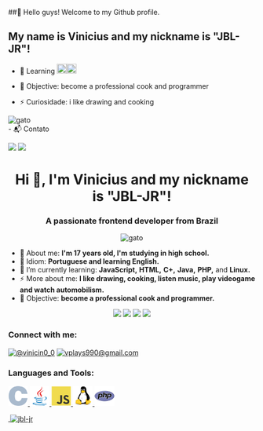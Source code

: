 

 ##👋 Hello guys! Welcome to my Github profile.
## My name is Vinicius and my nickname is "JBL-JR"!

 - 🌱 Learning <img loading="lazy" src="https://cdn.jsdelivr.net/gh/devicons/devicon@latest/icons/javascript/javascript-original.svg" width="20" height="20"/><img loading="lazy" src="https://cdn.jsdelivr.net/gh/devicons/devicon@latest/icons/html5/html5-plain-wordmark.svg" width="20" height="20"/>

- 🎯 Objective: become a professional cook and programmer
- ⚡ Curiosidade: i like drawing and cooking
<div aling ="center">
<img src= "https://i.pinimg.com/originals/1e/f9/9c/1ef99c60dce28ec8a9cbedb85f4e2656.gif" alt="gato" Widht="600"/>
     

 
<div aling ="center">
 - 📬 Contato

<a href="https://instagram.com/seu-usuário-instagram-aqui" target="_blank"><img loading="lazy" src="https://img.shields.io/badge/-Instagram-%23E4405F?style=for-the-badge&logo=instagram&logoColor=white" target="_blank"></a>
<a href = "mailto:vplays990@gmail.com"><img loading="lazy" src="https://images.icon-icons.com/2642/PNG/512/google_mail_gmail_logo_icon_159346.png" target="_blank"></a>  
</div>


<h1 align="center">Hi 👋, I'm Vinicius and my nickname is "JBL-JR"!</h1>
<h3 align="center">A passionate frontend developer from Brazil</h3>

<p align="center" ><img src= "https://i.pinimg.com/originals/1e/f9/9c/1ef99c60dce28ec8a9cbedb85f4e2656.gif" alt="gato" Widht="600"/></p>

- 💬 About me: **I'm 17 years old, I'm studying in high school.**
- 📝 Idiom: **Portuguese and learning English.**
- 🌱 I’m currently learning: **JavaScript,** **HTML,** **C+,** **Java,** **PHP,** and **Linux.**
- ⚡ More about me: **I like drawing, cooking, listen music, play videogame and watch automobilism.**
- 🎯 Objective: **become a professional cook and programmer.**
  
<p align="center" >  <img src="https://img.shields.io/badge/gamer%20-8A2BE2"/>
 <img src="https://img.shields.io/badge/chef%20-fffafa"/>
 <img src="https://img.shields.io/badge/programer%20-000000"/> 
 <img src="https://img.shields.io/badge/designer%20-ff0806"/>  </p>

<h3 align="left">Connect with me:</h3>
<p align="left">
<a href="https://instagram.com/@vinicin0_0" target="blank"><img align="center" src="https://raw.githubusercontent.com/rahuldkjain/github-profile-readme-generator/master/src/images/icons/Social/instagram.svg" alt="@vinicin0_0" height="30" width="40" /></a>
 <a href="mailto:vplays990@gmail.com" target="blank"><img align="center" src="https://images.icon-icons.com/2642/PNG/512/google_mail_gmail_logo_icon_159346.png" target="_blank" alt="vplays990@gmail.com" height="60" width="50" /></a>
</p>

<h3 align="left">Languages and Tools:</h3>
<p align="left"> <a href="https://www.cprogramming.com/" target="_blank" rel="noreferrer"> <img src="https://raw.githubusercontent.com/devicons/devicon/master/icons/c/c-original.svg" alt="c" width="40" height="40"/> </a> <a href="https://www.java.com" target="_blank" rel="noreferrer">
 <img src="https://raw.githubusercontent.com/devicons/devicon/master/icons/java/java-original.svg" alt="java" width="40" height="40"/> </a> <a href="https://developer.mozilla.org/en-US/docs/Web/JavaScript" target="_blank" rel="noreferrer">
  <img src="https://raw.githubusercontent.com/devicons/devicon/master/icons/javascript/javascript-original.svg" alt="javascript" width="40" height="40"/> </a> <a href="https://www.linux.org/" target="_blank" rel="noreferrer"> 
   <img src="https://raw.githubusercontent.com/devicons/devicon/master/icons/linux/linux-original.svg" alt="linux" width="40" height="40"/> </a> <a href="https://www.php.net" target="_blank" rel="noreferrer"> 
    <img src="https://raw.githubusercontent.com/devicons/devicon/master/icons/php/php-original.svg" alt="php" width="40" height="40"/> </a> <a href="https://unrealengine.com/" target="_blank" rel="noreferrer"> 
     </p>

<p>&nbsp;<img align="center" src="https://github-readme-stats.vercel.app/api?username=jbl-jr&show_icons=true&locale=en" alt="jbl-jr" /></p>




          
